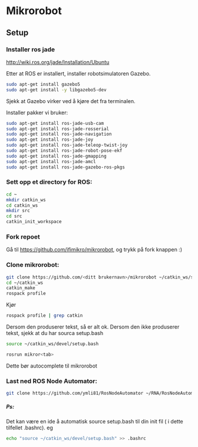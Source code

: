 # Mikrorobot

## Setup

### Installer ros jade

http://wiki.ros.org/jade/Installation/Ubuntu

Etter at ROS er installert, installer robotsimulatoren Gazebo.

```bash
sudo apt-get install gazebo5
sudo apt-get install -y libgazebo5-dev
```
Sjekk at Gazebo virker ved å kjøre det fra terminalen.

Installer pakker vi bruker:
```bash
sudo apt-get install ros-jade-usb-cam
sudo apt-get install ros-jade-rosserial
sudo apt-get install ros-jade-navigation
sudo apt-get install ros-jade-joy
sudo apt-get install ros-jade-teleop-twist-joy
sudo apt-get install ros-jade-robot-pose-ekf
sudo apt-get install ros-jade-gmapping
sudo apt-get install ros-jade-amcl
sudo apt-get install ros-jade-gazebo-ros-pkgs
```

### Sett opp et directory for ROS:

```bash
cd ~
mkdir catkin_ws
cd catkin_ws
mkdir src
cd src
catkin_init_workspace

```

### Fork repoet
Gå til https://github.com/ifimikro/mikrorobot, og trykk på fork knappen :)

### Clone mikrorobot:
```bash
git clone https://github.com/<ditt brukernavn>/mikrorobot ~/catkin_ws/src/mikrorobot
cd ~/catkin_ws
catkin_make
rospack profile
```
Kjør 
```bash
rospack profile | grep catkin 
``` 
Dersom den produserer tekst, så er alt ok.
Dersom den ikke produserer tekst, sjekk at du har sourca setup.bash
``` bash
source ~/catkin_ws/devel/setup.bash
```

```bash
rosrun mikror<tab>
```
Dette bør autocomplete til mikrorobot

### Last ned ROS Node Automator:
```bash
git clone https://github.com/ymli81/RosNodeAutomator ~/RNA/RosNodeAutomator
```

##### Ps:
Det kan være en ide å automatisk source setup.bash til din init fil ( i dette tilfellet .bashrc). eg
```bash
echo "source ~/catkin_ws/devel/setup.bash" >> .bashrc
```
